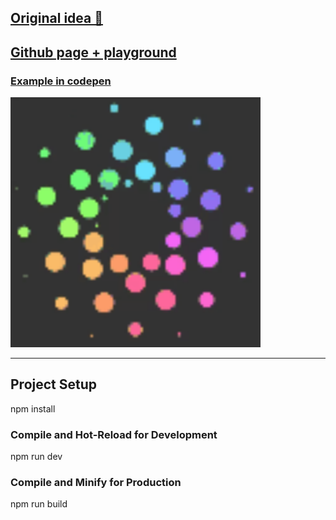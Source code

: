 ## [Original idea 🎥](https://www.youtube.com/watch?v=ORxJ-lu89e8) 

## [Github page + playground](https://indy660.github.io/generate_loader/)

### [Example in codepen](https://codepen.io/indy660/pen/gbYmLVp)

<img src="./src/assets/gif_examples/0.gif" alt="Preview image" height="400"/>


---

## Project Setup

npm install

### Compile and Hot-Reload for Development

npm run dev

### Compile and Minify for Production

npm run build
